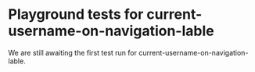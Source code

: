 # Playground tests for current-username-on-navigation-lable
We are still awaiting the first test run for current-username-on-navigation-lable.
